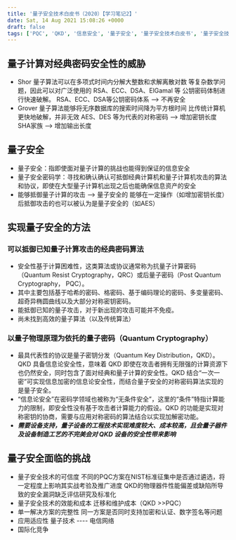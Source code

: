 ```yaml
---
title: '量子安全技术白皮书（2020）【学习笔记2】'
date: Sat, 14 Aug 2021 15:08:26 +0000
draft: false
tags: ['PQC', 'QKD', '信息安全', '量子安全', '量子安全技术白皮书', '量子安全技术白皮书(2020)', '量子计算']
---
```


量子计算对经典密码安全性的威胁
---------------

*   Shor 量子算法可以在多项式时间内分解大整数和求解离散对数 等复杂数学问题，因此可以对广泛使用的 RSA、ECC、DSA、ElGamal 等 公钥密码体制进行快速破解。 RSA、ECC、DSA等公钥密码体系 --> 不再安全
*   Grover 量子算法能够将无序数据库的搜索时间降为平方根时间 比传统计算机更快地破解，并非无效 AES、DES 等为代表的对称密码 --> 增加密钥长度 SHA家族 --> 增加输出长度

量子安全
----

*   量子安全：指即使面对量子计算的挑战也能得到保证的信息安全
*   量子安全密码学：寻找和确认确认可抵御经典计算机和量子计算机攻击的算法和协议，即使在大型量子计算机出现之后也能确保信息资产的安全
*   能够抵御量子计算的攻击 --> 量子安全的 能够在一定操作（如增加密钥长度）后抵御攻击的也可以被认为是量子安全的（如AES）

实现量子安全的方法
---------

### 可以抵御已知量子计算攻击的经典密码算法

*   安全性基于计算困难性，这类算法或协议通常称为抗量子计算密码（Quantum Resist Cryptography，QRC）或后量子密码（Post Quantum Cryptography， PQC）。
*   其中主要包括基于哈希的密码、格密码、基于编码理论的密码、多变量密码、超奇异椭圆曲线以及大部分对称密钥密码。
*   能抵御已知的量子攻击，对于新出现的攻击可能并不免疫。
*   尚未找到高效的量子算法（以及传统算法）

### 以量子物理原理为依托的量子密码（Quantum Cryptography）

*   最具代表性的协议是量子密钥分发（Quantum Key Distribution，QKD）。QKD 具备信息论安全性，意味着 QKD 即使在攻击者拥有无限强的计算资源下也仍然安全，同时包含了面对经典和量子计算的安全性。QKD 结合“一次一密”可实现信息加密的信息论安全性，而结合量子安全的对称密码算法实现的是量子安全。
*   “信息论安全”在密码学领域也被称为“无条件安全”，这里的“条件”特指计算能力的限制，即安全性没有基于攻击者计算能力的假设。QKD 的功能是实现对称密钥的协商，需要与应用对称密码的算法结合以实现加解密功能。
*   **_需要设备支持，量子设备的工程技术实现难度较大、成本较高，且会量子器件及设备制造工艺的不完美会对 QKD 设备的安全性带来影响_**

量子安全面临的挑战
---------

*   量子安全技术的可信度 不同的PQC方案在NIST标准征集中是否通过遴选，将一定程度上影响其实战考验及推广进度 QKD的物理器件性能偏差或缺陷所导致的安全漏洞缺乏评估研究及标准化
*   量子安全技术的效能和成本 迁移和维护成本（QKD >>PQC）
*   单一解决方案的完整性 同一方案是否同时支持加密和认证、数字签名等问题
*   应用适应性 量子技术 ---- 电信网络
*   国际化竞争
